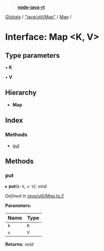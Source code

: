 > **[node-java-rt](../README.md)**

[Globals](../README.md) / ["java/util/Map"](../modules/_java_util_map_.md) / [Map](_java_util_map_.map.md) /

# Interface: Map <**K, V**>

## Type parameters

▪ **K**

▪ **V**

## Hierarchy

* **Map**

## Index

### Methods

* [put](_java_util_map_.map.md#put)

## Methods

###  put

▸ **put**(`k`: `K`, `v`: `V`): *void*

*Defined in [java/util/Map.ts:2](https://github.com/cancerberoSgx/node-lucene/blob/7855316/node-java-rt/src/java/util/Map.ts#L2)*

**Parameters:**

Name | Type |
------ | ------ |
`k` | `K` |
`v` | `V` |

**Returns:** *void*